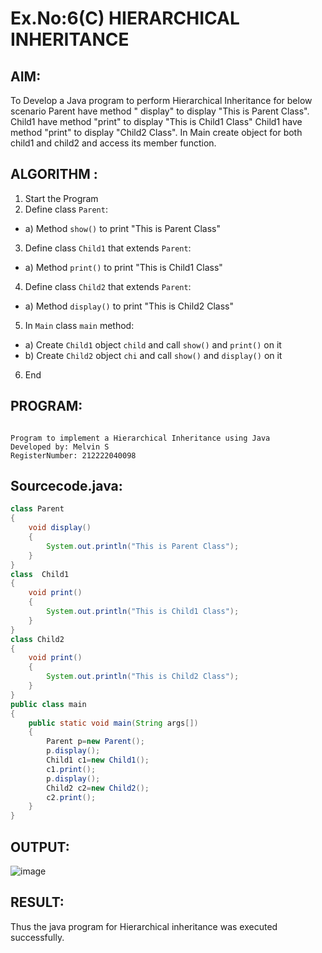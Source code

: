 
# Ex.No:6(C)  HIERARCHICAL INHERITANCE 

## AIM:
  To Develop a Java program to perform Hierarchical Inheritance for below scenario Parent have method " display" to display "This is Parent Class". Child1 have method "print" to display "This is Child1 Class" Child1 have method "print" to display "Child2 Class". In Main create object for both child1 and child2 and access its member function.


## ALGORITHM :
1.  Start the Program
2.	Define class `Parent`:
-	a) Method `show()` to print "This is Parent Class"
3.	Define class `Child1` that extends `Parent`:
-	a) Method `print()` to print "This is Child1 Class"
4.	Define class `Child2` that extends `Parent`:
-	a) Method `display()` to print "This is Child2 Class"
5.	In `Main` class `main` method:
-	a) Create `Child1` object `child` and call `show()` and `print()` on it
-	b) Create `Child2` object `chi` and call `show()` and `display()` on it
6.	End




## PROGRAM:
 ```

Program to implement a Hierarchical Inheritance using Java
Developed by: Melvin S
RegisterNumber: 212222040098

```

## Sourcecode.java:
```java
class Parent 
{
    void display()
    {
        System.out.println("This is Parent Class");
    }
}
class  Child1
{
    void print()
    {
        System.out.println("This is Child1 Class");
    }
}
class Child2
{
    void print()
    {
        System.out.println("This is Child2 Class");
    }
}
public class main
{
    public static void main(String args[])
    {
        Parent p=new Parent();
        p.display();
        Child1 c1=new Child1();
        c1.print();
        p.display();
        Child2 c2=new Child2();
        c2.print();
    }
}
```

## OUTPUT:

![image](https://github.com/user-attachments/assets/885be892-df60-4e55-a4bc-64de71c630de)


## RESULT:
Thus the java program for Hierarchical inheritance was executed successfully.






